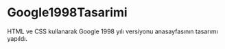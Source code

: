 # Google1998Tasarimi
HTML ve CSS kullanarak Google 1998 yılı versiyonu anasayfasının tasarımı yapıldı.
